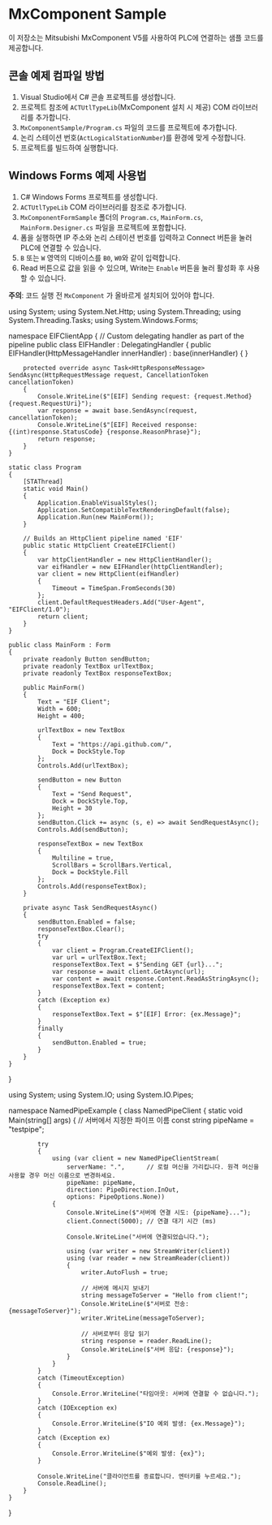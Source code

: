 # MxComponent Sample

이 저장소는 Mitsubishi MxComponent V5를 사용하여 PLC에 연결하는 샘플 코드를 제공합니다.

## 콘솔 예제 컴파일 방법

1. Visual Studio에서 C# 콘솔 프로젝트를 생성합니다.
2. 프로젝트 참조에 `ACTUtlTypeLib`(MxComponent 설치 시 제공) COM 라이브러리를 추가합니다.
3. `MxComponentSample/Program.cs` 파일의 코드를 프로젝트에 추가합니다.
4. 논리 스테이션 번호(`ActLogicalStationNumber`)를 환경에 맞게 수정합니다.
5. 프로젝트를 빌드하여 실행합니다.

## Windows Forms 예제 사용법

1. C# Windows Forms 프로젝트를 생성합니다.
2. `ACTUtlTypeLib` COM 라이브러리를 참조로 추가합니다.
3. `MxComponentFormSample` 폴더의 `Program.cs`, `MainForm.cs`, `MainForm.Designer.cs` 파일을 프로젝트에 포함합니다.
4. 폼을 실행하면 IP 주소와 논리 스테이션 번호를 입력하고 Connect 버튼을 눌러 PLC에 연결할 수 있습니다.
5. `B` 또는 `W` 영역의 디바이스를 `B0`, `W0`와 같이 입력합니다.
6. Read 버튼으로 값을 읽을 수 있으며, Write는 `Enable` 버튼을 눌러 활성화 후 사용할 수 있습니다.

**주의**: 코드 실행 전 `MxComponent` 가 올바르게 설치되어 있어야 합니다.


using System;
using System.Net.Http;
using System.Threading;
using System.Threading.Tasks;
using System.Windows.Forms;

namespace EIFClientApp
{
    // Custom delegating handler as part of the pipeline
    public class EIFHandler : DelegatingHandler
    {
        public EIFHandler(HttpMessageHandler innerHandler) : base(innerHandler) { }

        protected override async Task<HttpResponseMessage> SendAsync(HttpRequestMessage request, CancellationToken cancellationToken)
        {
            Console.WriteLine($"[EIF] Sending request: {request.Method} {request.RequestUri}");
            var response = await base.SendAsync(request, cancellationToken);
            Console.WriteLine($"[EIF] Received response: {(int)response.StatusCode} {response.ReasonPhrase}");
            return response;
        }
    }

    static class Program
    {
        [STAThread]
        static void Main()
        {
            Application.EnableVisualStyles();
            Application.SetCompatibleTextRenderingDefault(false);
            Application.Run(new MainForm());
        }

        // Builds an HttpClient pipeline named 'EIF'
        public static HttpClient CreateEIFClient()
        {
            var httpClientHandler = new HttpClientHandler();
            var eifHandler = new EIFHandler(httpClientHandler);
            var client = new HttpClient(eifHandler)
            {
                Timeout = TimeSpan.FromSeconds(30)
            };
            client.DefaultRequestHeaders.Add("User-Agent", "EIFClient/1.0");
            return client;
        }
    }

    public class MainForm : Form
    {
        private readonly Button sendButton;
        private readonly TextBox urlTextBox;
        private readonly TextBox responseTextBox;

        public MainForm()
        {
            Text = "EIF Client";
            Width = 600;
            Height = 400;

            urlTextBox = new TextBox
            {
                Text = "https://api.github.com/",
                Dock = DockStyle.Top
            };
            Controls.Add(urlTextBox);

            sendButton = new Button
            {
                Text = "Send Request",
                Dock = DockStyle.Top,
                Height = 30
            };
            sendButton.Click += async (s, e) => await SendRequestAsync();
            Controls.Add(sendButton);

            responseTextBox = new TextBox
            {
                Multiline = true,
                ScrollBars = ScrollBars.Vertical,
                Dock = DockStyle.Fill
            };
            Controls.Add(responseTextBox);
        }

        private async Task SendRequestAsync()
        {
            sendButton.Enabled = false;
            responseTextBox.Clear();
            try
            {
                var client = Program.CreateEIFClient();
                var url = urlTextBox.Text;
                responseTextBox.Text = $"Sending GET {url}...";
                var response = await client.GetAsync(url);
                var content = await response.Content.ReadAsStringAsync();
                responseTextBox.Text = content;
            }
            catch (Exception ex)
            {
                responseTextBox.Text = $"[EIF] Error: {ex.Message}";
            }
            finally
            {
                sendButton.Enabled = true;
            }
        }
    }
}




using System;
using System.IO;
using System.IO.Pipes;

namespace NamedPipeExample
{
    class NamedPipeClient
    {
        static void Main(string[] args)
        {
            // 서버에서 지정한 파이프 이름
            const string pipeName = "testpipe";

            try
            {
                using (var client = new NamedPipeClientStream(
                    serverName: ".",      // 로컬 머신을 가리킵니다. 원격 머신을 사용할 경우 머신 이름으로 변경하세요.
                    pipeName: pipeName,
                    direction: PipeDirection.InOut,
                    options: PipeOptions.None))
                {
                    Console.WriteLine($"서버에 연결 시도: {pipeName}...");
                    client.Connect(5000); // 연결 대기 시간 (ms)

                    Console.WriteLine("서버에 연결되었습니다.");

                    using (var writer = new StreamWriter(client))
                    using (var reader = new StreamReader(client))
                    {
                        writer.AutoFlush = true;

                        // 서버에 메시지 보내기
                        string messageToServer = "Hello from client!";
                        Console.WriteLine($"서버로 전송: {messageToServer}");
                        writer.WriteLine(messageToServer);

                        // 서버로부터 응답 읽기
                        string response = reader.ReadLine();
                        Console.WriteLine($"서버 응답: {response}");
                    }
                }
            }
            catch (TimeoutException)
            {
                Console.Error.WriteLine("타임아웃: 서버에 연결할 수 없습니다.");
            }
            catch (IOException ex)
            {
                Console.Error.WriteLine($"IO 예외 발생: {ex.Message}");
            }
            catch (Exception ex)
            {
                Console.Error.WriteLine($"예외 발생: {ex}");
            }

            Console.WriteLine("클라이언트를 종료합니다. 엔터키를 누르세요.");
            Console.ReadLine();
        }
    }
}
